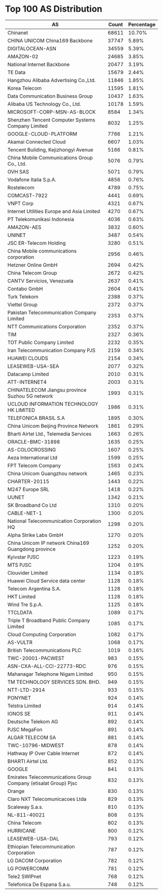 # Top 100 AS Distribution
| AS | Count | Percentage |
|----|----|----|
| Chinanet | 68611 | 10.70% |
| CHINA UNICOM China169 Backbone | 37747 | 5.89% |
| DIGITALOCEAN-ASN | 34559 | 5.39% |
| AMAZON-02 | 24685 | 3.85% |
| National Internet Backbone | 20477 | 3.19% |
| TE Data | 15679 | 2.44% |
| Hangzhou Alibaba Advertising Co.,Ltd. | 11846 | 1.85% |
| Korea Telecom | 11595 | 1.81% |
| Data Communication Business Group | 10437 | 1.63% |
| Alibaba US Technology Co., Ltd. | 10178 | 1.59% |
| MICROSOFT-CORP-MSN-AS-BLOCK | 8584 | 1.34% |
| Shenzhen Tencent Computer Systems Company Limited | 8032 | 1.25% |
| GOOGLE-CLOUD-PLATFORM | 7766 | 1.21% |
| Akamai Connected Cloud | 6607 | 1.03% |
| Tencent Building, Kejizhongyi Avenue | 5166 | 0.81% |
| China Mobile Communications Group Co., Ltd. | 5076 | 0.79% |
| OVH SAS | 5071 | 0.79% |
| Vodafone Italia S.p.A. | 4856 | 0.76% |
| Rostelecom | 4789 | 0.75% |
| COMCAST-7922 | 4441 | 0.69% |
| VNPT Corp | 4321 | 0.67% |
| Internet Utilities Europe and Asia Limited | 4270 | 0.67% |
| PT Telekomunikasi Indonesia | 4036 | 0.63% |
| AMAZON-AES | 3832 | 0.60% |
| UNINET | 3487 | 0.54% |
| JSC ER-Telecom Holding | 3280 | 0.51% |
| China Mobile communications corporation | 2956 | 0.46% |
| Hetzner Online GmbH | 2694 | 0.42% |
| China Telecom Group | 2672 | 0.42% |
| CANTV Servicios, Venezuela | 2637 | 0.41% |
| Contabo GmbH | 2604 | 0.41% |
| Turk Telekom | 2388 | 0.37% |
| Viettel Group | 2372 | 0.37% |
| Pakistan Telecommunication Company Limited | 2353 | 0.37% |
| NTT Communications Corporation | 2352 | 0.37% |
| TIM | 2327 | 0.36% |
| TOT Public Company Limited | 2232 | 0.35% |
| Iran Telecommunication Company PJS | 2159 | 0.34% |
| HUAWEI CLOUDS | 2154 | 0.34% |
| LEASEWEB-USA-SEA | 2077 | 0.32% |
| Datacamp Limited | 2010 | 0.31% |
| ATT-INTERNET4 | 2003 | 0.31% |
| CHINATELECOM Jiangsu province Suzhou 5G network | 1993 | 0.31% |
| UCLOUD INFORMATION TECHNOLOGY HK LIMITED | 1986 | 0.31% |
| TELEFONICA BRASIL S.A | 1895 | 0.30% |
| China Unicom Beijing Province Network | 1861 | 0.29% |
| Bharti Airtel Ltd., Telemedia Services | 1663 | 0.26% |
| ORACLE-BMC-31898 | 1635 | 0.25% |
| AS-COLOCROSSING | 1607 | 0.25% |
| Aeza International Ltd | 1599 | 0.25% |
| FPT Telecom Company | 1563 | 0.24% |
| China Unicom Guangzhou network | 1465 | 0.23% |
| CHARTER-20115 | 1443 | 0.22% |
| M247 Europe SRL | 1418 | 0.22% |
| UUNET | 1342 | 0.21% |
| SK Broadband Co Ltd | 1310 | 0.20% |
| CABLE-NET-1 | 1300 | 0.20% |
| National Telecommunication Corporation HQ | 1298 | 0.20% |
| Alpha Strike Labs GmbH | 1270 | 0.20% |
| China Unicom IP network China169 Guangdong province | 1252 | 0.20% |
| Kyivstar PJSC | 1223 | 0.19% |
| MTS PJSC | 1204 | 0.19% |
| Clouvider Limited | 1134 | 0.18% |
| Huawei Cloud Service data center | 1128 | 0.18% |
| Telecom Argentina S.A. | 1128 | 0.18% |
| HKT Limited | 1128 | 0.18% |
| Wind Tre S.p.A. | 1125 | 0.18% |
| TTCLDATA | 1089 | 0.17% |
| Triple T Broadband Public Company Limited | 1085 | 0.17% |
| Cloud Computing Corporation | 1082 | 0.17% |
| AS-VULTR | 1068 | 0.17% |
| British Telecommunications PLC | 1019 | 0.16% |
| TWC-20001-PACWEST | 983 | 0.15% |
| ASN-CXA-ALL-CCI-22773-RDC | 976 | 0.15% |
| Mahanagar Telephone Nigam Limited | 950 | 0.15% |
| TM TECHNOLOGY SERVICES SDN. BHD. | 949 | 0.15% |
| NTT-LTD-2914 | 933 | 0.15% |
| PONYNET | 924 | 0.14% |
| Telstra Limited | 914 | 0.14% |
| IONOS SE | 911 | 0.14% |
| Deutsche Telekom AG | 892 | 0.14% |
| PJSC MegaFon | 891 | 0.14% |
| ALGAR TELECOM SA | 881 | 0.14% |
| TWC-10796-MIDWEST | 878 | 0.14% |
| Hathway IP Over Cable Internet | 872 | 0.14% |
| BHARTI Airtel Ltd. | 852 | 0.13% |
| GOOGLE | 841 | 0.13% |
| Emirates Telecommunications Group Company (etisalat Group) Pjsc | 832 | 0.13% |
| Orange | 830 | 0.13% |
| Claro NXT Telecomunicacoes Ltda | 829 | 0.13% |
| Scaleway S.a.s. | 810 | 0.13% |
| NL-811-40021 | 808 | 0.13% |
| China Telecom | 802 | 0.13% |
| HURRICANE | 800 | 0.12% |
| LEASEWEB-USA-DAL | 793 | 0.12% |
| Ethiopian Telecommunication Corporation | 787 | 0.12% |
| LG DACOM Corporation | 782 | 0.12% |
| LG POWERCOMM | 781 | 0.12% |
| Tele2 SWIPnet | 768 | 0.12% |
| Telefonica De Espana S.a.u. | 748 | 0.12% |
